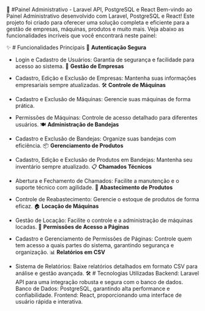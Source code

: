🚀 #Painel Administrativo - Laravel API, PostgreSQL e React
Bem-vindo ao Painel Administrativo desenvolvido com Laravel, PostgreSQL e React! Este projeto foi criado para oferecer uma solução completa e eficiente para a gestão de empresas, máquinas, produtos e muito mais. Veja abaixo as funcionalidades incríveis que você encontrará neste painel:

✨ # Funcionalidades Principais
🔐 **Autenticação Segura**

- Login e Cadastro de Usuários: Garantia de segurança e facilidade para acesso ao sistema.
🏢 **Gestão de Empresas**

- Cadastro, Edição e Exclusão de Empresas: Mantenha suas informações empresariais sempre atualizadas.
🛠️ **Controle de Máquinas**

- Cadastro e Exclusão de Máquinas: Gerencie suas máquinas de forma prática.
- Permissões de Máquinas: Controle de acesso detalhado para diferentes usuários.
🍽️ **Administração de Bandejas**

- Cadastro e Exclusão de Bandejas: Organize suas bandejas com eficiência.
📦 **Gerenciamento de Produtos**

- Cadastro, Edição e Exclusão de Produtos em Bandejas: Mantenha seu inventário sempre atualizado.
📋 **Chamados Técnicos**

- Abertura e Fechamento de Chamados: Facilite a manutenção e o suporte técnico com agilidade.
🔄 **Abastecimento de Produtos**

- Controle de Reabastecimento: Gerencie o estoque de produtos de forma eficaz.
🏠 **Locação de Máquinas**

- Gestão de Locação: Facilite o controle e a administração de máquinas locadas.
📄 **Permissões de Acesso a Páginas**

- Cadastro e Gerenciamento de Permissões de Páginas: Controle quem tem acesso a quais partes do sistema, garantindo segurança e organização.
📊 **Relatórios em CSV**

- Sistema de Relatórios: Baixe relatórios detalhados em formato CSV para análise e gestão avançada.
🛠️ # Tecnologias Utilizadas
Backend: Laravel API para uma integração robusta e segura com o banco de dados.
Banco de Dados: PostgreSQL, garantindo alta performance e confiabilidade.
Frontend: React, proporcionando uma interface de usuário rápida e interativa.
 
